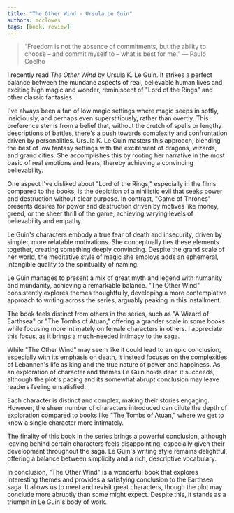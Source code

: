 ```yaml
---
title: "The Other Wind - Ursula Le Guin"
authors: mcclowes
tags: [book, review]
---
```


> “Freedom is not the absence of commitments, but the ability to choose – and commit myself to – what is best for me.” — Paulo Coelho

<!--truncate-->

I recently read *The Other Wind* by Ursula K. Le Guin. It strikes a perfect balance between the mundane aspects of real, believable human lives and exciting high magic and wonder, reminiscent of "Lord of the Rings" and other classic fantasies.

I've always been a fan of low magic settings where magic seeps in softly, insidiously, and perhaps even superstitiously, rather than overtly. This preference stems from a belief that, without the crutch of spells or lengthy descriptions of battles, there's a push towards complexity and confrontation driven by personalities. Ursula K. Le Guin masters this approach, blending the best of low fantasy settings with the excitement of dragons, wizards, and grand cities. She accomplishes this by rooting her narrative in the most basic of real emotions and fears, thereby achieving a convincing believability.

One aspect I've disliked about "Lord of the Rings," especially in the films compared to the books, is the depiction of a nihilistic evil that seeks power and destruction without clear purpose. In contrast, "Game of Thrones" presents desires for power and destruction driven by motives like money, greed, or the sheer thrill of the game, achieving varying levels of believability and empathy.

Le Guin's characters embody a true fear of death and insecurity, driven by simpler, more relatable motivations. She conceptually ties these elements together, creating something deeply convincing. Despite the grand scale of her world, the meditative style of magic she employs adds an ephemeral, intangible quality to the spirituality of naming.

Le Guin manages to present a mix of great myth and legend with humanity and mundanity, achieving a remarkable balance. "The Other Wind" consistently explores themes thoughtfully, developing a more contemplative approach to writing across the series, arguably peaking in this installment.

The book feels distinct from others in the series, such as "A Wizard of Earthsea" or "The Tombs of Atuan," offering a grander scale in some books while focusing more intimately on female characters in others. I appreciate this focus, as it brings a much-needed intimacy to the saga.

While "The Other Wind" may seem like it could lead to an epic conclusion, especially with its emphasis on death, it instead focuses on the complexities of Lebannen's life as king and the true nature of power and happiness. As an exploration of character and themes Le Guin holds dear, it succeeds, although the plot's pacing and its somewhat abrupt conclusion may leave readers feeling unsatisfied.

Each character is distinct and complex, making their stories engaging. However, the sheer number of characters introduced can dilute the depth of exploration compared to books like "The Tombs of Atuan," where we get to know a single character more intimately.

The finality of this book in the series brings a powerful conclusion, although leaving behind certain characters feels disappointing, especially given their development throughout the saga. Le Guin's writing style remains delightful, offering a balance between simplicity and a rich, descriptive vocabulary.

In conclusion, "The Other Wind" is a wonderful book that explores interesting themes and provides a satisfying conclusion to the Earthsea saga. It allows us to meet and revisit great characters, though the plot may conclude more abruptly than some might expect. Despite this, it stands as a triumph in Le Guin's body of work.
